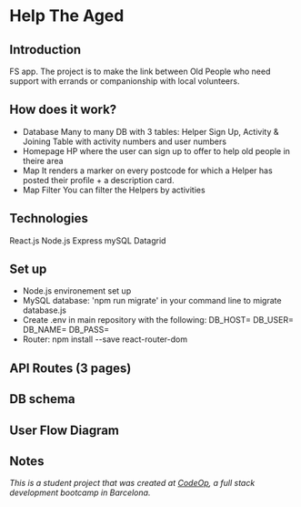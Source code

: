 # Help The Aged
## Introduction
FS app.
The project is to make the link between Old People who need support with errands or companionship with local volunteers.
## How does it work?
- Database
Many to many DB with 3 tables: Helper Sign Up, Activity & Joining Table with activity numbers and user numbers
- Homepage
HP where the user can sign up to offer to help old people in theire area
- Map
It renders a marker on every postcode for which a Helper has posted their profile + a description card.
- Map Filter
You can filter the Helpers by activities
## Technologies
React.js
Node.js
Express
mySQL
Datagrid
## Set up
- Node.js environement set up
- MySQL database: 'npm run migrate' in your command line to migrate database.js
- Create .env in main repository with the following:
DB_HOST=
DB_USER=
DB_NAME=
DB_PASS=
- Router: npm install --save react-router-dom

## API Routes (3 pages)
## DB schema
## User Flow Diagram

## Notes
_This is a student project that was created at [CodeOp](http://CodeOp.tech), a full stack development bootcamp in Barcelona._
